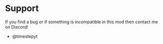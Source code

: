 # Support
If you find a bug or if something is incompatible in this mod then contact me on <cp>Discord</c>!
- <cb>@timestepyt</c>